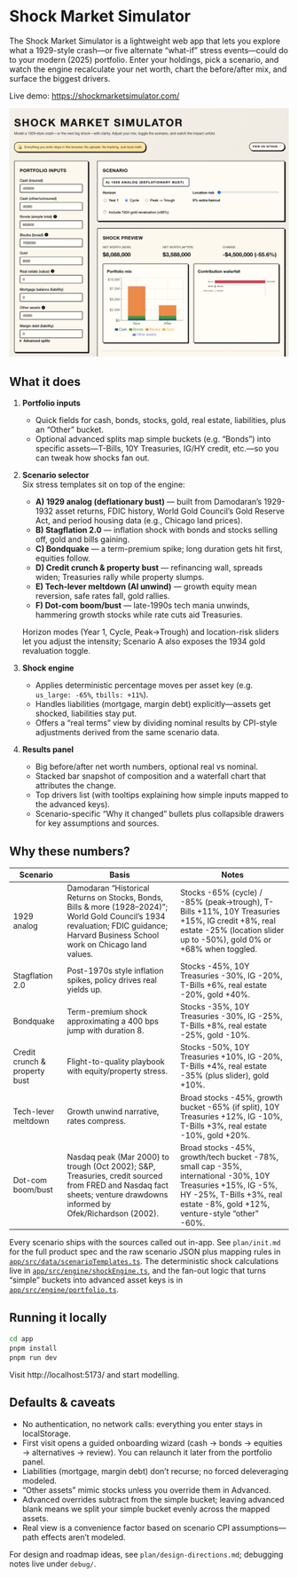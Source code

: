 # Shock Market Simulator

The Shock Market Simulator is a lightweight web app that lets you explore what a 1929-style crash—or five alternate “what-if” stress events—could do to your modern (2025) portfolio. Enter your holdings, pick a scenario, and watch the engine recalculate your net worth, chart the before/after mix, and surface the biggest drivers.

Live demo: https://shockmarketsimulator.com/

![Shock Market Simulator screenshot](app/public/screenshot.png)

## What it does

1. **Portfolio inputs**  
   - Quick fields for cash, bonds, stocks, gold, real estate, liabilities, plus an “Other” bucket.  
   - Optional advanced splits map simple buckets (e.g. “Bonds”) into specific assets—T-Bills, 10Y Treasuries, IG/HY credit, etc.—so you can tweak how shocks fan out.

2. **Scenario selector**  
   Six stress templates sit on top of the engine:
   - **A) 1929 analog (deflationary bust)** — built from Damodaran’s 1929-1932 asset returns, FDIC history, World Gold Council’s Gold Reserve Act, and period housing data (e.g., Chicago land prices).  
   - **B) Stagflation 2.0** — inflation shock with bonds and stocks selling off, gold and bills gaining.  
   - **C) Bondquake** — a term-premium spike; long duration gets hit first, equities follow.  
   - **D) Credit crunch & property bust** — refinancing wall, spreads widen; Treasuries rally while property slumps.  
   - **E) Tech-lever meltdown (AI unwind)** — growth equity mean reversion, safe rates fall, gold rallies.  
   - **F) Dot-com boom/bust** — late-1990s tech mania unwinds, hammering growth stocks while rate cuts aid Treasuries.

   Horizon modes (Year 1, Cycle, Peak→Trough) and location-risk sliders let you adjust the intensity; Scenario A also exposes the 1934 gold revaluation toggle.

3. **Shock engine**  
   - Applies deterministic percentage moves per asset key (e.g. `us_large: -65%`, `tbills: +11%`).  
   - Handles liabilities (mortgage, margin debt) explicitly—assets get shocked, liabilities stay put.  
   - Offers a “real terms” view by dividing nominal results by CPI-style adjustments derived from the same scenario data.

4. **Results panel**  
   - Big before/after net worth numbers, optional real vs nominal.  
   - Stacked bar snapshot of composition and a waterfall chart that attributes the change.  
   - Top drivers list (with tooltips explaining how simple inputs mapped to the advanced keys).  
   - Scenario-specific “Why it changed” bullets plus collapsible drawers for key assumptions and sources.

## Why these numbers?

| Scenario | Basis | Notes |
|----------|-------|-------|
| 1929 analog | Damodaran “Historical Returns on Stocks, Bonds, Bills & more (1928–2024)”; World Gold Council’s 1934 revaluation; FDIC guidance; Harvard Business School work on Chicago land values. | Stocks -65% (cycle) / -85% (peak→trough), T-Bills +11%, 10Y Treasuries +15%, IG credit +8%, real estate -25% (location slider up to -50%), gold 0% or +68% when toggled. |
| Stagflation 2.0 | Post-1970s style inflation spikes, policy drives real yields up. | Stocks -45%, 10Y Treasuries -30%, IG -20%, T-Bills +6%, real estate -20%, gold +40%. |
| Bondquake | Term-premium shock approximating a 400 bps jump with duration 8. | Stocks -35%, 10Y Treasuries -30%, IG -25%, T-Bills +8%, real estate -25%, gold -10%. |
| Credit crunch & property bust | Flight-to-quality playbook with equity/property stress. | Stocks -50%, 10Y Treasuries +10%, IG -20%, T-Bills +4%, real estate -35% (plus slider), gold +10%. |
| Tech-lever meltdown | Growth unwind narrative, rates compress. | Broad stocks -45%, growth bucket -65% (if split), 10Y Treasuries +12%, IG -10%, T-Bills +3%, real estate -10%, gold +20%. |
| Dot-com boom/bust | Nasdaq peak (Mar 2000) to trough (Oct 2002); S&P, Treasuries, credit sourced from FRED and Nasdaq fact sheets; venture drawdowns informed by Ofek/Richardson (2002). | Broad stocks -45%, growth/tech bucket -78%, small cap -35%, international -30%, 10Y Treasuries +15%, IG -5%, HY -25%, T-Bills +3%, real estate -8%, gold +12%, venture-style “other” -60%. |

Every scenario ships with the sources called out in-app. See `plan/init.md` for the full product spec and the raw scenario JSON plus mapping rules in [`app/src/data/scenarioTemplates.ts`](app/src/data/scenarioTemplates.ts). The deterministic shock calculations live in [`app/src/engine/shockEngine.ts`](app/src/engine/shockEngine.ts), and the fan-out logic that turns “simple” buckets into advanced asset keys is in [`app/src/engine/portfolio.ts`](app/src/engine/portfolio.ts).

## Running it locally

```bash
cd app
pnpm install
pnpm run dev
```

Visit http://localhost:5173/ and start modelling.

## Defaults & caveats

- No authentication, no network calls: everything you enter stays in localStorage.
- First visit opens a guided onboarding wizard (cash → bonds → equities → alternatives → review). You can relaunch it later from the portfolio panel.
- Liabilities (mortgage, margin debt) don’t recurse; no forced deleveraging modeled.
- “Other assets” mimic stocks unless you override them in Advanced.
- Advanced overrides subtract from the simple bucket; leaving advanced blank means we split your simple bucket evenly across the mapped assets.
- Real view is a convenience factor based on scenario CPI assumptions—path effects aren’t modeled.

For design and roadmap ideas, see `plan/design-directions.md`; debugging notes live under `debug/`.
